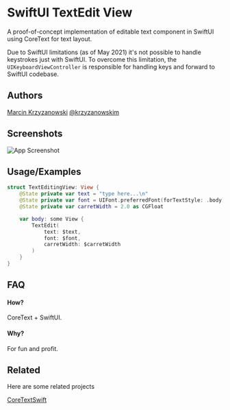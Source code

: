 
# SwiftUI TextEdit View

A proof-of-concept implementation of editable text component in SwiftUI using CoreText for text layout. 

Due to SwiftUI limitations (as of May 2021) it's not possible to handle keystrokes just with SwiftUI. To overcome this limitation, the `UIKeyboardViewController` is responsible for handling keys and forward to SwiftUI codebase.

## Authors

[Marcin Krzyzanowski](http://krzyzanowskim.com)
[@krzyzanowskim](https://twitter.com/krzyzanowskim)

  
## Screenshots

![App Screenshot](https://via.placeholder.com/468x300?text=App+Screenshot+Here)

  
## Usage/Examples

```swift
struct TextEditingView: View {
    @State private var text = "type here...\n"
    @State private var font = UIFont.preferredFont(forTextStyle: .body) as CTFont
    @State private var carretWidth = 2.0 as CGFloat

    var body: some View {
        TextEdit(
            text: $text,
            font: $font,
            carretWidth: $carretWidth
        )
    }
}
```

  
## FAQ

#### How?

CoreText + SwiftUI.

#### Why?

For fun and profit.

  
## Related

Here are some related projects

[CoreTextSwift](https://github.com/krzyzanowskim/CoreTextSwift)
